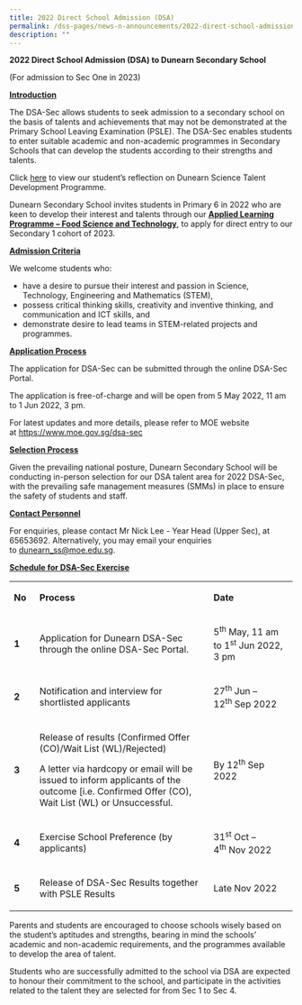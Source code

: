 ```yaml
---
title: 2022 Direct School Admission (DSA)
permalink: /dss-pages/news-n-announcements/2022-direct-school-admission-dsa
description: ""
---
```

<p><strong>2022 Direct School Admission (DSA) to Dunearn Secondary School</strong></p>
<p>(For admission to Sec One in 2023)</p>
<p><strong><u>Introduction</u></strong></p>
<p>The DSA-Sec allows students to seek admission to a secondary school on the basis of talents and achievements that may not be demonstrated at the Primary School Leaving Examination (PSLE). The DSA-Sec enables students to enter suitable academic and non-academic programmes in Secondary Schools that can develop the students according to their strengths and talents.</p>
<p>Click&nbsp;<a href="/images/Students%20Reflection%20final%20for%20upload.jpg">here</a>&nbsp;to view our student&rsquo;s reflection on Dunearn Science Talent Development Programme.&nbsp;</p>
<p>Dunearn Secondary School invites students in Primary 6 in 2022 who are keen to develop their interest and talents through our&nbsp;<strong><u>Applied Learning Programme &ndash; Food Science and Technology</u></strong>,&nbsp;to apply for direct entry to our Secondary 1 cohort of 2023.</p>
<p><strong><u>Admission Criteria</u></strong></p>
<p><u></u>We welcome students who:</p>
<ul type="disc">
<li>have a desire to pursue their interest and passion in Science, Technology, Engineering and Mathematics (STEM),</li>
<li>possess critical thinking skills, creativity and inventive thinking, and communication and ICT&nbsp;skills, and</li>
<li>demonstrate desire to lead teams in STEM-related projects and programmes.</li>
</ul>
<p><strong><u>Application Process</u></strong></p>
<p>The application for DSA-Sec can be submitted through the online DSA-Sec Portal.</p>
<p>The application is free-of-charge and will be open from 5 May 2022, 11 am to 1 Jun 2022, 3 pm.</p>
<p>For latest updates and more details, please refer to MOE website at&nbsp;<a href="https://www.moe.gov.sg/dsa-sec">https://www.moe.gov.sg/dsa-sec</a></p>
<p><strong><u>Selection Process</u></strong></p>
<p>Given the prevailing national posture, Dunearn Secondary School will be conducting in-person selection for our DSA talent area for 2022 DSA-Sec, with the prevailing safe management measures (SMMs) in place to ensure the safety of students and staff.</p>
<p><strong><u>Contact Personnel</u></strong><u></u></p>
<p>For enquiries, please contact Mr Nick Lee - Year Head (Upper Sec), at 65653692. Alternatively, you may email your enquiries to&nbsp;<a href="mailto:dunearn_ss@moe.edu.sg">dunearn_ss@moe.edu.sg</a>.</p>
<p><strong><u>Schedule for DSA-Sec Exercise</u></strong><u></u></p>
<table width="670">
<tbody>
<tr>
<td width="36">
<p><strong>No</strong></p>
</td>
<td width="446">
<p><strong>Process</strong></p>
</td>
<td width="189">
<p><strong>Date</strong></p>
</td>
</tr>
<tr>
<td width="36">
<p><strong>1</strong></p>
</td>
<td width="446">
<p>Application for Dunearn DSA-Sec through the online DSA-Sec Portal.</p>
</td>
<td width="189">
<p>5<sup>th</sup>&nbsp;May, 11 am to 1<sup>st</sup>&nbsp;Jun 2022, 3 pm</p>
</td>
</tr>
<tr>
<td width="36">
<p><strong>2</strong></p>
</td>
<td width="446">
<p>Notification and interview for shortlisted applicants</p>
</td>
<td width="189">
<p>27<sup>th</sup>&nbsp;Jun &ndash; 12<sup>th</sup>&nbsp;Sep 2022</p>
</td>
</tr>
<tr>
<td width="36">
<p><strong>3</strong></p>
</td>
<td width="446">
<p>Release of results (Confirmed Offer (CO)/Wait List (WL)/Rejected)</p>
<p>A letter via hardcopy or email will be issued to inform applicants of the outcome [i.e. Confirmed Offer (CO), Wait List (WL) or Unsuccessful.</p>
</td>
<td width="189">
<p>By 12<sup>th</sup>&nbsp;Sep 2022</p>
</td>
</tr>
<tr>
<td width="36">
<p><strong>4</strong></p>
</td>
<td width="446">
<p>Exercise School Preference (by applicants)</p>
</td>
<td width="189">
<p>31<sup>st</sup>&nbsp;Oct &ndash; 4<sup>th</sup>&nbsp;Nov 2022</p>
</td>
</tr>
<tr>
<td width="36">
<p><strong>5</strong></p>
</td>
<td width="446">
<p>Release of DSA-Sec Results together with PSLE Results</p>
</td>
<td width="189">
<p>Late Nov 2022</p>
</td>
</tr>
</tbody>
</table>
<p>Parents and students are encouraged to choose schools wisely based on the student&rsquo;s aptitudes and strengths, bearing in mind the schools&rsquo; academic and non-academic requirements, and the programmes available to develop the area of talent.</p>
<p>Students who are successfully admitted to the school via DSA are expected to honour their commitment to the school, and participate in the activities related to the talent they are selected for from Sec 1 to Sec 4.</p>
